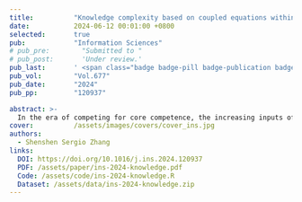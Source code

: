 ```yaml
---
title:          "Knowledge complexity based on coupled equations within the bipartite network"
date:           2024-06-12 00:01:00 +0800
selected:       true
pub:            "Information Sciences"
# pub_pre:        "Submitted to "
# pub_post:       'Under review.'
pub_last:       ' <span class="badge badge-pill badge-publication badge-success">1<sup>st</sup> & corr. author</span>'
pub_vol:        "Vol.677"
pub_date:       "2024"
pub_pp:         "120937"

abstract: >-
  In the era of competing for core competence, the increasing inputs of knowledge factors have brought the issue of “efficiency-enhancing and quality-improving” into focus; and concerns about the “quality” perspective of knowledge require mining information related to complex knowledge hidden in the economic system. In order to quantify knowledge complexity at both the national (or regional) and technological levels, this article combines the Fitness and Complexity algorithm with matrix-estimation exercises based on the framework of the bipartite network. On the basis of these measurements, this article analyzes and discusses the economic implications and evolutionary features while considering the “expiration” of patents; additionally, community detection is conducted to discuss the evolution of the “location” of complex knowledge. The results show that knowledge complexity depends on the structural similarity and specialization of patents; furthermore, the timeliness of patents may affect knowledge complexity conspicuously; moreover, the significance of the “location” of complex knowledge in the past has been downplayed over the past few decades.
cover:          /assets/images/covers/cover_ins.jpg
authors:
  - Shenshen Sergio Zhang
links:
  DOI: https://doi.org/10.1016/j.ins.2024.120937
  PDF: /assets/paper/ins-2024-knowledge.pdf
  Code: /assets/code/ins-2024-knowledge.R
  Dataset: /assets/data/ins-2024-knowledge.zip
---
```

